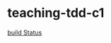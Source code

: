 # teaching-tdd-c1

[build Status](https://app.travis-ci.com/jorgeLuis9908/IdentityManagerDos.svg?branch=master)

